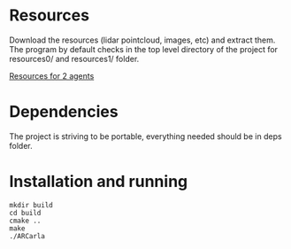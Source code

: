 # Resources

Download the resources (lidar pointcloud, images, etc) and extract them. The program by default checks in the top level directory of the project for resources0/ and resources1/ folder.

[Resources for 2 agents](https://drive.google.com/file/d/19EdAVKOxIghdybYxJUTDHZUsqUrL4EzB/view?usp=sharing)

# Dependencies

The project is striving to be portable, everything needed should be in deps folder.

# Installation and running

```
mkdir build
cd build
cmake ..
make
./ARCarla
```
